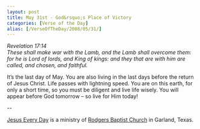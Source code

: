 ```yaml
---
layout: post
title: May 31st - God&rsquo;s Place of Victory
categories: [Verse of the Day]
alias: [/VerseOfTheDay/2008/05/31/]
---
```


_Revelation 17:14  
These shall make war with the Lamb, and the Lamb shall overcome
them: for he is Lord of lords, and King of kings: and they that are
with him are called, and chosen, and faithful._

It&rsquo;s the last day of May. You are also living in the last
days before the return of Jesus Christ. Life passes with lightning
speed. You are on this earth, for only a short time, so you must be
diligent and live life wisely. You will appear before God tomorrow
&ndash; so live for Him today!

 --

<a href=http://jesuseveryday.net>Jesus Every Day</a> is a ministry of <a href=http://rodgersbaptist.net>Rodgers Baptist Church</a> in Garland, Texas.
